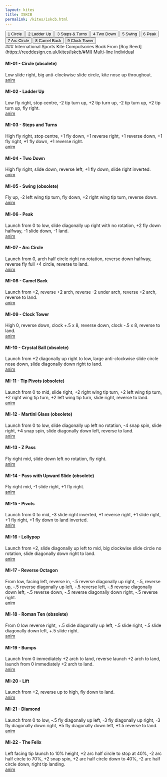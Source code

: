 ```yaml
---
layout: kites
title: ISKCB 
permalink: /kites/iskcb.html
---
```


<div class="button-bank left">
<input type="button" value="1 Circle" onclick="MI_01();" accesskey="l" />  
<input type="button" value="2 Ladder Up" onclick="MI_02();" accesskey="2" />  
<input type="button" value="3 Steps & Turns" onclick="MI_03();" accesskey="3" />  
<input type="button" value="4 Two Down" onclick="MI_04();" accesskey="4" />  
<input type="button" value="5 Swing" onclick="MI_05();" accesskey="5" />  
<input type="button" value="6 Peak" onclick="MI_06();" accesskey="6" />  
<input type="button" value="7 Arc Circle" onclick="MI_07();" accesskey="7" />  
<input type="button" value="8 Camel Back" onclick="MI_08();" accesskey="8" />  
<input type="button" value="9 Clock Tower" onclick="MI_09();" accesskey="9" />  
</div>

<div id="iskcb-list">
### International Sports Kite Compulsories Book
From [Roy Reed](https://reeddesign.co.uk/kites/iskcb/#MI) Multi-line Individual

#### MI-01 - Circle (obsolete)
Low slide right, big anti-clockwise slide circle, kite nose up throughout.  
[anim](https://reeddesign.co.uk/kites/iskcb/mi01.html)


#### MI-02 - Ladder Up
Low fly right, stop centre, -2 tip turn up, +2 tip turn up, -2 tip turn up, +2 tip turn up, fly right.  
[anim](https://reeddesign.co.uk/kites/iskcb/mi02.html)


#### MI-03 - Steps and Turns
High fly right, stop centre, +1 fly down, +1 reverse right, +1 reverse down, +1 fly right, +1 fly down, +1 reverse right.  
[anim](https://reeddesign.co.uk/kites/iskcb/mi03.html)


#### MI-04 - Two Down
High fly right, slide down, reverse left, +1 fly down, slide right inverted.  
[anim](https://reeddesign.co.uk/kites/iskcb/mi04.html)


#### MI-05 - Swing (obsolete)
Fly up, -2 left wing tip turn, fly down, +2 right wing tip turn, reverse down.  
[anim](https://reeddesign.co.uk/kites/iskcb/mi05.html)


#### MI-06 - Peak
Launch from 0 to low, slide diagonally up right with no rotation, +2 fly down halfway, -1 slide down, -1 land.  
[anim](https://reeddesign.co.uk/kites/iskcb/mi06.html)


#### MI-07 - Arc Circle
Launch from 0, arch half circle right no rotation, reverse down halfway, reverse fly full +4 circle, reverse to land.  
[anim](https://reeddesign.co.uk/kites/iskcb/mi07.html)


#### MI-08 - Camel Back
Launch from +2, reverse +2 arch, reverse -2 under arch, reverse +2 arch, reverse to land.  
[anim](https://reeddesign.co.uk/kites/iskcb/mi08.html)


#### MI-09 - Clock Tower
High 0, reverse down, clock +.5 x 8, reverse down, clock -.5 x 8, reverse to land.  
[anim](https://reeddesign.co.uk/kites/iskcb/mi09.html)


#### MI-10 - Crystal Ball (obsolete)
Launch from +2 diagonally up right to low, large anti-clockwise slide circle nose down, slide diagonally down right to land.  
[anim](https://reeddesign.co.uk/kites/iskcb/mi10.html)


#### MI-11 - Tip Pivots (obsolete)
Launch from 0 to mid, slide right, +2 right wing tip turn, +2 left wing tip turn, +2 right wing tip turn, +2 left wing tip turn, slide right, reverse to land.  
[anim](https://reeddesign.co.uk/kites/iskcb/mi11.html)


#### MI-12 - Martini Glass (obsolete)
Launch from 0 to low, slide diagonally up left no rotation, -4 snap spin, slide right, +4 snap spin, slide diagonally down left, reverse to land.  
[anim](https://reeddesign.co.uk/kites/iskcb/mi12.html)


#### MI-13 - Z Pass
Fly right mid, slide down left no rotation, fly right.  
[anim](https://reeddesign.co.uk/kites/iskcb/mi13.html)


#### MI-14 - Pass with Upward Slide (obsolete)
Fly right mid, -1 slide right, +1 fly right.  
[anim](https://reeddesign.co.uk/kites/iskcb/mi14.html)


#### MI-15 - Pivots
Launch from 0 to mid, -3 slide right inverted, +1 reverse right, +1 slide right, +1 fly right, +1 fly down to land inverted.  
[anim](https://reeddesign.co.uk/kites/iskcb/mi15.html)


#### MI-16 - Lollypop
Launch from +2, slide diagonally up left to mid, big clockwise slide circle no rotation, slide diagonally down right to land.  
[anim](https://reeddesign.co.uk/kites/iskcb/mi16.html)


#### MI-17 - Reverse Octagon
From low, facing left, reverse in, -.5 reverse diagonally up right, -.5, reverse up, -.5 reverse diagonally up left, -.5 reverse left, -.5 reverse diagonally down left, -.5 reverse down, -.5 reverse diagonally down right, -.5 reverse right.  
[anim](https://reeddesign.co.uk/kites/iskcb/mi17.html)


#### MI-18 - Roman Ten (obsolete)
From 0 low reverse right, +.5 slide diagonally up left, -.5 slide right, -.5 slide diagonally down left, +.5 slide right.  
[anim](https://reeddesign.co.uk/kites/iskcb/mi18.html)


#### MI-19 - Bumps
Launch from 0 immediately +2 arch to land, reverse launch +2 arch to land, launch from 0 immediately +2 arch to land.  
[anim](https://reeddesign.co.uk/kites/iskcb/mi19.html)


#### MI-20 - Lift
Launch from +2, reverse up to high, fly down to land.  
[anim](https://reeddesign.co.uk/kites/iskcb/mi20.html)


#### MI-21 - Diamond
Launch from 0 to low, -.5 fly diagonally up left, -3 fly diagonally up right, -3 fly diagonally down right, +5 fly diagonally down left, +1.5 reverse to land.  
[anim](https://reeddesign.co.uk/kites/iskcb/mi21.html)


#### MI-22 - The Felix
Left facing tip launch to 10% height, +2 arc half circle to stop at 40%, -2 arc half circle to 70%, +2 snap spin, +2 arc half circle down to 40%, -2 arc half circle down, right tip landing.  
[anim](https://reeddesign.co.uk/kites/iskcb/mi22.html)
</div>
